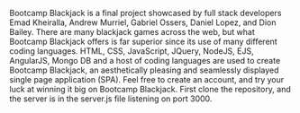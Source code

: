 Bootcamp Blackjack is a final project showcased by full stack developers Emad Kheiralla, Andrew Murriel, Gabriel Ossers, Daniel Lopez, and Dion Bailey.  There are many blackjack games across the web, but what Bootcamp Blackjack offers is far superior since its use of many different coding languages.  HTML, CSS, JavaScript, JQuery, NodeJS, EJS, AngularJS, Mongo DB and a host of coding languages are used to create Bootcamp Blackjack, an aesthetically pleasing and seamlessly displayed single page application (SPA).  Feel free to create an account, and try your luck at winning it big on Bootcamp Blackjack.  First clone the repository, and the server is in the server.js file listening on port 3000.         